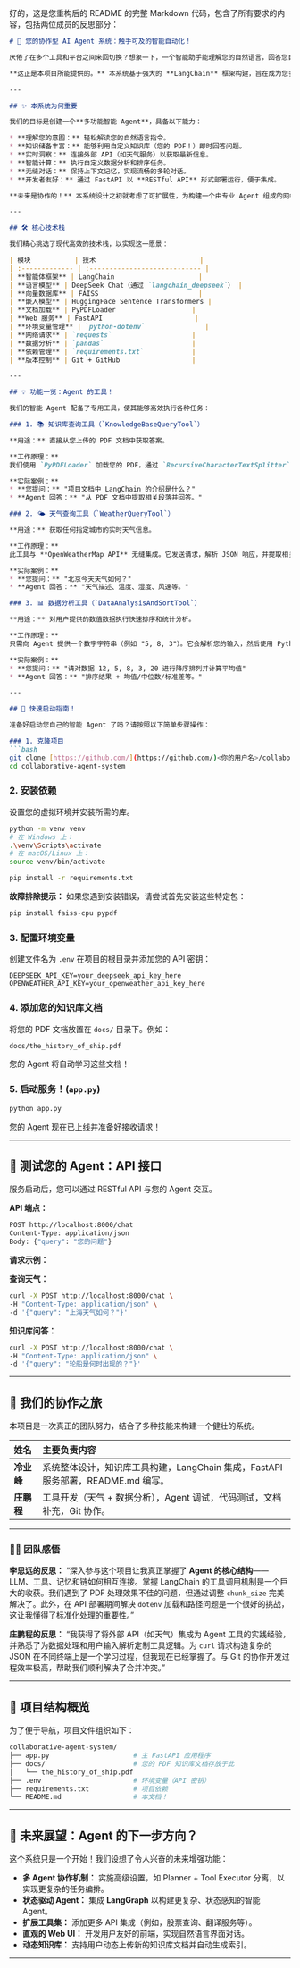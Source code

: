 好的，这是您重构后的 README 的完整 Markdown 代码，包含了所有要求的内容，包括两位成员的反思部分：

````markdown
# 🚀 您的协作型 AI Agent 系统：触手可及的智能自动化！

厌倦了在多个工具和平台之间来回切换？想象一下，一个智能助手能理解您的自然语言，回答您自有文档中的问题，获取实时数据（如天气），甚至为您处理数据——所有这些都通过一个简单的 API 完成！

**这正是本项目所能提供的。** 本系统基于强大的 **LangChain** 框架构建，旨在成为您多功能的数字队友。它能处理各种任务，并为您的下一个智能应用程序提供一个健壮、可扩展的后端。

---

## ✨ 本系统为何重要

我们的目标是创建一个**多功能智能 Agent**，具备以下能力：

* **理解您的意图：** 轻松解读您的自然语言指令。
* **知识储备丰富：** 能够利用自定义知识库（您的 PDF！）即时回答问题。
* **实时洞察：** 连接外部 API（如天气服务）以获取最新信息。
* **智能计算：** 执行自定义数据分析和排序任务。
* **无缝对话：** 保持上下文记忆，实现流畅的多轮对话。
* **开发者友好：** 通过 FastAPI 以 **RESTful API** 形式部署运行，便于集成。

**未来是协作的！** 本系统设计之初就考虑了可扩展性，为构建一个由专业 Agent 组成的网络铺平了道路——例如，一个专门的信息检索 Agent 与一个数据分析 Agent 协同工作——共同形成一个模块化的智能体协同工作平台。

---

## 🛠 核心技术栈

我们精心挑选了现代高效的技术栈，以实现这一愿景：

| 模块           | 技术                          |
| :------------- | :---------------------------- |
| **智能体框架** | LangChain                     |
| **语言模型** | DeepSeek Chat（通过 `langchain_deepseek`） |
| **向量数据库** | FAISS                         |
| **嵌入模型** | HuggingFace Sentence Transformers |
| **文档加载** | PyPDFLoader                   |
| **Web 服务** | FastAPI                       |
| **环境变量管理** | `python-dotenv`               |
| **网络请求** | `requests`                    |
| **数据分析** | `pandas`                      |
| **依赖管理** | `requirements.txt`            |
| **版本控制** | Git + GitHub                  |

---

## 💡 功能一览：Agent 的工具！

我们的智能 Agent 配备了专用工具，使其能够高效执行各种任务：

### 1. 📚 知识库查询工具（`KnowledgeBaseQueryTool`）

**用途：** 直接从您上传的 PDF 文档中获取答案。

**工作原理：**
我们使用 `PyPDFLoader` 加载您的 PDF，通过 `RecursiveCharacterTextSplitter` 将其分块，利用 `HuggingFaceEmbeddings` 将文本转换为可搜索的向量，并存储在 **FAISS** 中。语义搜索和问答功能则由 `RetrievalQA` 提供支持。

**实际案例：**
* **您提问：** "项目文档中 LangChain 的介绍是什么？"
* **Agent 回答：** "从 PDF 文档中提取相关段落并回答。"

### 2. 🌤️ 天气查询工具（`WeatherQueryTool`）

**用途：** 获取任何指定城市的实时天气信息。

**工作原理：**
此工具与 **OpenWeatherMap API** 无缝集成。它发送请求，解析 JSON 响应，并提取相关的天气详情。

**实际案例：**
* **您提问：** "北京今天天气如何？"
* **Agent 回答：** "天气描述、温度、湿度、风速等。"

### 3. 📊 数据分析工具（`DataAnalysisAndSortTool`）

**用途：** 对用户提供的数值数据执行快速排序和统计分析。

**工作原理：**
只需向 Agent 提供一个数字字符串（例如 "5, 8, 3"）。它会解析您的输入，然后使用 Python 内置的 `sorted()` 函数和强大的 `pandas` 库来提供排序结果、平均值、中位数、标准差等。

**实际案例：**
* **您提问：** "请对数据 12, 5, 8, 3, 20 进行降序排列并计算平均值"
* **Agent 回答：** "排序结果 + 均值/中位数/标准差等。"

---

## 🚀 快速启动指南！

准备好启动您自己的智能 Agent 了吗？请按照以下简单步骤操作：

### 1. 克隆项目
```bash
git clone [https://github.com/](https://github.com/)<你的用户名>/collaborative-agent-system.git
cd collaborative-agent-system
````

### 2\. 安装依赖

设置您的虚拟环境并安装所需的库。

```bash
python -m venv venv
# 在 Windows 上：
.\venv\Scripts\activate
# 在 macOS/Linux 上：
source venv/bin/activate

pip install -r requirements.txt
```

**故障排除提示：** 如果您遇到安装错误，请尝试首先安装这些特定包：

```bash
pip install faiss-cpu pypdf
```

### 3\. 配置环境变量

创建文件名为 `.env` 在项目的根目录并添加您的 API 密钥：

```env
DEEPSEEK_API_KEY=your_deepseek_api_key_here
OPENWEATHER_API_KEY=your_openweather_api_key_here
```

### 4\. 添加您的知识库文档

将您的 PDF 文档放置在 `docs/` 目录下。例如：

```bash
docs/the_history_of_ship.pdf
```

您的 Agent 将自动学习这些文档！

### 5\. 启动服务！(`app.py`)

```bash
python app.py
```

您的 Agent 现在已上线并准备好接收请求！

-----

## 🧪 测试您的 Agent：API 接口

服务启动后，您可以通过 RESTful API 与您的 Agent 交互。

**API 端点：**

```bash
POST http://localhost:8000/chat
Content-Type: application/json
Body: {"query": "您的问题"}
```

**请求示例：**

**查询天气：**

```bash
curl -X POST http://localhost:8000/chat \
-H "Content-Type: application/json" \
-d '{"query": "上海天气如何？"}'
```

**知识库问答：**

```bash
curl -X POST http://localhost:8000/chat \
-H "Content-Type: application/json" \
-d '{"query": "轮船是何时出现的？"}'
```

-----

## 🤝 我们的协作之旅

本项目是一次真正的团队努力，结合了多种技能来构建一个健壮的系统。

| 姓名   | 主要负责内容                                                                                     |
| :----- | :----------------------------------------------------------------------------------------------- |
| **冷业峰** | 系统整体设计，知识库工具构建，LangChain 集成，FastAPI 服务部署，README.md 编写。                 |
| **庄鹏程** | 工具开发（天气 + 数据分析），Agent 调试，代码测试，文档补充，Git 协作。                        |

-----

### 🙋‍♂️ 团队感悟

**李思远的反思：**
“深入参与这个项目让我真正掌握了 **Agent 的核心结构**——LLM、工具、记忆和链如何相互连接。掌握 LangChain 的工具调用机制是一个巨大的收获。我们遇到了 PDF 处理效果不佳的问题，但通过调整 `chunk_size` 完美解决了。此外，在 API 部署期间解决 `dotenv` 加载和路径问题是一个很好的挑战，这让我懂得了标准化处理的重要性。”

**庄鹏程的反思：**
“我获得了将外部 API（如天气）集成为 Agent 工具的实践经验，并熟悉了为数据处理和用户输入解析定制工具逻辑。为 `curl` 请求构造复杂的 JSON 在不同终端上是一个学习过程，但我现在已经掌握了。与 Git 的协作开发过程效率极高，帮助我们顺利解决了合并冲突。”

-----

## 📌 项目结构概览

为了便于导航，项目文件组织如下：

```bash
collaborative-agent-system/
├── app.py                     # 主 FastAPI 应用程序
├── docs/                      # 您的 PDF 知识库文档存放于此
│   └── the_history_of_ship.pdf
├── .env                       # 环境变量（API 密钥）
├── requirements.txt           # 项目依赖
└── README.md                  # 本文档！
```

-----

## 🔮 未来展望：Agent 的下一步方向？

这个系统只是一个开始！我们设想了令人兴奋的未来增强功能：

  * **多 Agent 协作机制：** 实施高级设置，如 Planner + Tool Executor 分离，以实现更复杂的任务编排。
  * **状态驱动 Agent：** 集成 **LangGraph** 以构建更复杂、状态感知的智能 Agent。
  * **扩展工具集：** 添加更多 API 集成（例如，股票查询、翻译服务等）。
  * **直观的 Web UI：** 开发用户友好的前端，实现自然语言界面对话。
  * **动态知识库：** 支持用户动态上传新的知识库文档并自动生成索引。

-----

```
```
